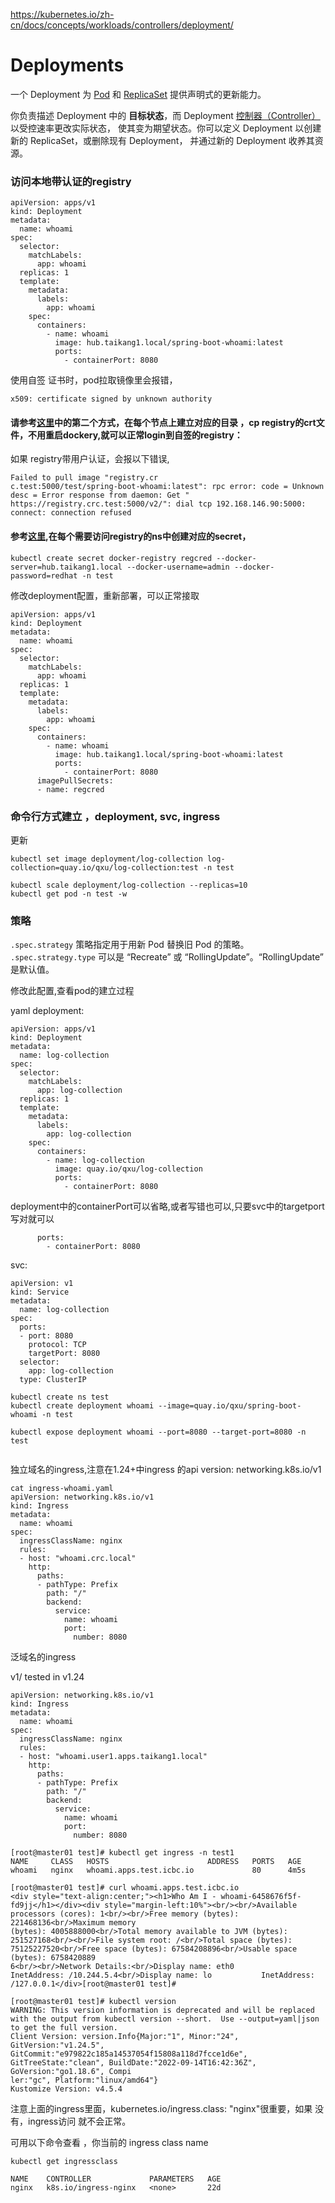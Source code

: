 https://kubernetes.io/zh-cn/docs/concepts/workloads/controllers/deployment/

# Deployments

一个 Deployment 为 [Pod](https://kubernetes.io/zh-cn/docs/concepts/workloads/pods/) 和 [ReplicaSet](https://kubernetes.io/zh-cn/docs/concepts/workloads/controllers/replicaset/) 提供声明式的更新能力。

你负责描述 Deployment 中的 **目标状态**，而 Deployment [控制器（Controller）](https://kubernetes.io/zh-cn/docs/concepts/architecture/controller/) 以受控速率更改实际状态， 使其变为期望状态。你可以定义 Deployment 以创建新的 ReplicaSet，或删除现有 Deployment， 并通过新的 Deployment 收养其资源。





### 访问本地带认证的registry

```
apiVersion: apps/v1
kind: Deployment
metadata:
  name: whoami
spec:
  selector:
    matchLabels:
      app: whoami
  replicas: 1
  template:
    metadata:
      labels:
        app: whoami
    spec:
      containers:
        - name: whoami
          image: hub.taikang1.local/spring-boot-whoami:latest
          ports:
            - containerPort: 8080
```



使用自签 证书时，pod拉取镜像里会报错，

```
x509: certificate signed by unknown authority
```

#### 请参考[这里](registry.md)中的第二个方式，在每个节点上建立对应的目录 ，cp registry的crt文件，不用重启dockery,就可以正常login到自签的registry：



如果 registry带用户认证，会报以下错误,

```
Failed to pull image "registry.cr
c.test:5000/test/spring-boot-whoami:latest": rpc error: code = Unknown desc = Error response from daemon: Get "
https://registry.crc.test:5000/v2/": dial tcp 192.168.146.90:5000: connect: connection refused
```



#### 参考[这里](https://kubernetes.io/docs/tasks/configure-pod-container/pull-image-private-registry/),在每个需要访问registry的ns中创建对应的secret，

```
kubectl create secret docker-registry regcred --docker-server=hub.taikang1.local --docker-username=admin --docker-password=redhat -n test
```

修改deployment配置，重新部署，可以正常接取

```
apiVersion: apps/v1
kind: Deployment
metadata:
  name: whoami
spec:
  selector:
    matchLabels:
      app: whoami
  replicas: 1
  template:
    metadata:
      labels:
        app: whoami
    spec:
      containers:
        - name: whoami
          image: hub.taikang1.local/spring-boot-whoami:latest
          ports:
            - containerPort: 8080
      imagePullSecrets:
      - name: regcred

```



### 命令行方式建立 ，deployment, svc, ingress



更新

```
kubectl set image deployment/log-collection log-collection=quay.io/qxu/log-collection:test -n test

kubectl scale deployment/log-collection --replicas=10
kubectl get pod -n test -w

```



### 策略[ ](https://kubernetes.io/zh-cn/docs/concepts/workloads/controllers/deployment/#strategy)

`.spec.strategy` 策略指定用于用新 Pod 替换旧 Pod 的策略。 `.spec.strategy.type` 可以是 “Recreate” 或 “RollingUpdate”。“RollingUpdate” 是默认值。

修改此配置,查看pod的建立过程



yaml deployment:

```
apiVersion: apps/v1
kind: Deployment
metadata:
  name: log-collection
spec:
  selector:
    matchLabels:
      app: log-collection
  replicas: 1
  template:
    metadata:
      labels:
        app: log-collection
    spec:
      containers:
        - name: log-collection
          image: quay.io/qxu/log-collection
          ports:
            - containerPort: 8080

```



deployment中的containerPort可以省略,或者写错也可以,只要svc中的targetport写对就可以

          ports:
            - containerPort: 8080

svc:

```
apiVersion: v1
kind: Service
metadata:
  name: log-collection
spec:
  ports:
  - port: 8080
    protocol: TCP
    targetPort: 8080
  selector:
    app: log-collection
  type: ClusterIP

```

```
kubectl create ns test
kubectl create deployment whoami --image=quay.io/qxu/spring-boot-whoami -n test

kubectl expose deployment whoami --port=8080 --target-port=8080 -n test


```



独立域名的ingress,注意在1.24+中ingress 的api version: networking.k8s.io/v1

```
cat ingress-whoami.yaml
apiVersion: networking.k8s.io/v1
kind: Ingress
metadata:
  name: whoami
spec:
  ingressClassName: nginx 
  rules:
  - host: "whoami.crc.local"
    http:
      paths:
      - pathType: Prefix
        path: "/"
        backend:
          service:
            name: whoami
            port:
              number: 8080
```





泛域名的ingress

v1/  tested in v1.24

```
apiVersion: networking.k8s.io/v1
kind: Ingress
metadata:
  name: whoami
spec:
  ingressClassName: nginx 
  rules:
  - host: "whoami.user1.apps.taikang1.local"
    http:
      paths:
      - pathType: Prefix
        path: "/"
        backend:
          service:
            name: whoami
            port:
              number: 8080

```



```
[root@master01 test]# kubectl get ingress -n test1
NAME     CLASS   HOSTS                      ADDRESS   PORTS   AGE
whoami   nginx   whoami.apps.test.icbc.io             80      4m5s

[root@master01 test]# curl whoami.apps.test.icbc.io
<div style="text-align:center;"><h1>Who Am I - whoami-6458676f5f-fd9jj</h1></div><div style="margin-left:10%"><br/><br/>Available processors (cores): 1<br/><br/>Free memory (bytes): 221468136<br/>Maximum memory 
(bytes): 4005888000<br/>Total memory available to JVM (bytes): 251527168<br/><br/>File system root: /<br/>Total space (bytes): 75125227520<br/>Free space (bytes): 67584208896<br/>Usable space (bytes): 6758420889
6<br/><br/>Network Details:<br/>Display name: eth0              InetAddress: /10.244.5.4<br/>Display name: lo           InetAddress: /127.0.0.1</div>[root@master01 test]# 

[root@master01 test]# kubectl version
WARNING: This version information is deprecated and will be replaced with the output from kubectl version --short.  Use --output=yaml|json to get the full version.
Client Version: version.Info{Major:"1", Minor:"24", GitVersion:"v1.24.5", GitCommit:"e979822c185a14537054f15808a118d7fcce1d6e", GitTreeState:"clean", BuildDate:"2022-09-14T16:42:36Z", GoVersion:"go1.18.6", Compi
ler:"gc", Platform:"linux/amd64"}
Kustomize Version: v4.5.4

```



注意上面的ingress里面，kubernetes.io/ingress.class: "nginx"很重要，如果 没有，ingress访问 就不会正常。

可用以下命令查看 ，你当前的 ingress class name

```
kubectl get ingressclass

NAME    CONTROLLER             PARAMETERS   AGE
nginx   k8s.io/ingress-nginx   <none>       22d

```

